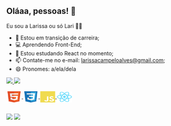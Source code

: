 ## Oláaa, pessoas! 👋
Eu sou a Larissa ou só Lari 🌻🌈

- 🔭 Estou em transição de carreira;
- 💻 Aprendendo Front-End;
- 🌱 Estou estudando React no momento;
- 📫 Contate-me no e-mail: larissacampeloalves@gmail.com;
- 😄 Pronomes: a/ela/dela

<div>
  <a href="https://github.com/lariscamp">
  <img height="170em" src="https://github-readme-stats.vercel.app/api?username=lariscamp&show_icons=true&theme=dracula&include_all_commits=true&count_private=true"/>
  <img height="170em" src="https://github-readme-stats.vercel.app/api/top-langs/?username=lariscamp&layout=compact&langs_count=7&theme=dracula"/>
</div>
  
<div style="display: inline_block"><br>
  <img align="center" alt="Laris-HTML" height="30" width="40" src="https://raw.githubusercontent.com/devicons/devicon/master/icons/html5/html5-original.svg">
  <img align="center" alt="Laris-CSS" height="30" width="40" src="https://raw.githubusercontent.com/devicons/devicon/master/icons/css3/css3-original.svg">
  <img align="center" alt="Laris-Js" height="30" width="40" src="https://raw.githubusercontent.com/devicons/devicon/master/icons/javascript/javascript-plain.svg">
  <img align="center" alt="Laris-React" height="30" width="40" src="https://raw.githubusercontent.com/devicons/devicon/master/icons/react/react-original.svg">
</div>
  
  
  ##
 
<div> 
  <a href = "mailto:larissacampeloalves@gmail.com"><img src="https://img.shields.io/badge/-Gmail-%23333?style=for-the-badge&logo=gmail&logoColor=white" target="_blank"></a>
  <a href="https://www.linkedin.com/in/larissa-campelo-alves/" target="_blank"><img src="https://img.shields.io/badge/-LinkedIn-%230077B5?style=for-the-badge&logo=linkedin&logoColor=white" target="_blank"></a> 
 
 
</div>
